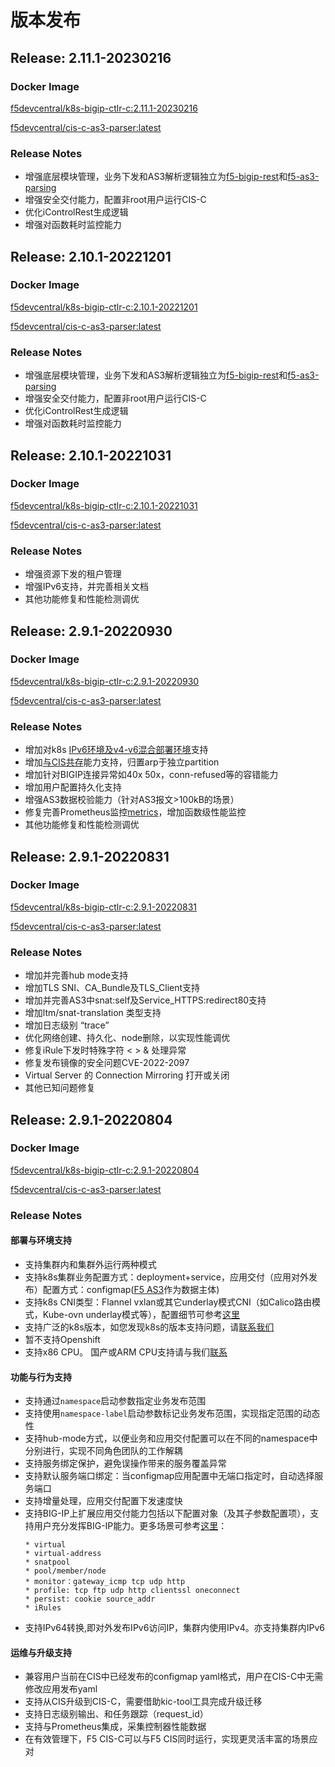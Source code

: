 # 版本发布

## Release: **2.11.1-20230216**

### Docker Image

[f5devcentral/k8s-bigip-ctlr-c:2.11.1-20230216](https://hub.docker.com/r/f5devcentral/k8s-bigip-ctlr-c)

[f5devcentral/cis-c-as3-parser:latest](https://hub.docker.com/r/f5devcentral/cis-c-as3-parser)

### Release Notes

* 增强底层模块管理，业务下发和AS3解析逻辑独立为[f5-bigip-rest](https://gitee.com/zongzw/f5-bigip-rest)和[f5-as3-parsing](https://gitee.com/zongzw/f5-as3-parsing)
* 增强安全交付能力，配置非root用户运行CIS-C
* 优化iControlRest生成逻辑
* 增强对函数耗时监控能力


## Release: **2.10.1-20221201**

### Docker Image

[f5devcentral/k8s-bigip-ctlr-c:2.10.1-20221201](https://hub.docker.com/r/f5devcentral/k8s-bigip-ctlr-c)

[f5devcentral/cis-c-as3-parser:latest](https://hub.docker.com/r/f5devcentral/cis-c-as3-parser)

### Release Notes

* 增强底层模块管理，业务下发和AS3解析逻辑独立为[f5-bigip-rest](https://gitee.com/zongzw/f5-bigip-rest)和[f5-as3-parsing](https://gitee.com/zongzw/f5-as3-parsing)
* 增强安全交付能力，配置非root用户运行CIS-C
* 优化iControlRest生成逻辑
* 增强对函数耗时监控能力

## Release: **2.10.1-20221031**

### Docker Image

[f5devcentral/k8s-bigip-ctlr-c:2.10.1-20221031](https://hub.docker.com/r/f5devcentral/k8s-bigip-ctlr-c)

[f5devcentral/cis-c-as3-parser:latest](https://hub.docker.com/r/f5devcentral/cis-c-as3-parser)

### Release Notes

* 增强资源下发的租户管理
* 增强IPv6支持，并完善相关文档
* 其他功能修复和性能检测调优

## Release: **2.9.1-20220930**

### Docker Image

[f5devcentral/k8s-bigip-ctlr-c:2.9.1-20220930](https://hub.docker.com/r/f5devcentral/k8s-bigip-ctlr-c)

[f5devcentral/cis-c-as3-parser:latest](https://hub.docker.com/r/f5devcentral/cis-c-as3-parser)

### Release Notes

* 增加对k8s [IPv6环境及v4-v6混合部署环境](../Use-Cases/ipv6.md)支持
* 增加[与CIS共存](../Use-Cases/cis-and-cis-c.md)能力支持，归置arp于独立partition
* 增加针对BIGIP连接异常如40x 50x，conn-refused等的容错能力
* 增加用户配置持久化支持
* 增强AS3数据校验能力（针对AS3报文>100kB的场景）
* 修复完善Prometheus监控[metrics](../quick-start/prometheus.md)，增加函数级性能监控
* 其他功能修复和性能检测调优

## Release: **2.9.1-20220831**

### Docker Image

[f5devcentral/k8s-bigip-ctlr-c:2.9.1-20220831](https://hub.docker.com/r/f5devcentral/k8s-bigip-ctlr-c)

[f5devcentral/cis-c-as3-parser:latest](https://hub.docker.com/r/f5devcentral/cis-c-as3-parser)

### Release Notes

* 增加并完善hub mode支持
* 增加TLS SNI、CA_Bundle及TLS_Client支持
* 增加并完善AS3中snat:self及Service_HTTPS:redirect80支持
* 增加ltm/snat-translation 类型支持
* 增加日志级别 “trace”
* 优化网络创建、持久化、node删除，以实现性能调优
* 修复iRule下发时特殊字符 < > & 处理异常
* 修复发布镜像的安全问题CVE-2022-2097
* Virtual Server 的 Connection Mirroring 打开或关闭
* 其他已知问题修复

## Release: **2.9.1-20220804**

### Docker Image

[f5devcentral/k8s-bigip-ctlr-c:2.9.1-20220804](https://hub.docker.com/r/f5devcentral/k8s-bigip-ctlr-c)

[f5devcentral/cis-c-as3-parser:latest](https://hub.docker.com/r/f5devcentral/cis-c-as3-parser)

### Release Notes

#### 部署与环境支持
* 支持集群内和集群外运行两种模式
* 支持k8s集群业务配置方式：deployment+service，应用交付（应用对外发布）配置方式：configmap([F5 AS3](https://clouddocs.f5.com/products/extensions/f5-appsvcs-extension/latest/)作为数据主体)
* 支持k8s CNI类型：Flannel vxlan或其它underlay模式CNI（如Calico路由模式，Kube-ovn underlay模式等），配置细节可参考[这里](/Architecture/parameters/)
* 支持广泛的k8s版本，如您发现k8s的版本支持问题，请[联系我们](/Support-and-contact/)
* 暂不支持Openshift
* 支持x86 CPU。 国产或ARM CPU支持请与我们[联系](/Support-and-contact/)

#### 功能与行为支持
* 支持通过`namespace`启动参数指定业务发布范围
* 支持使用`namespace-label`启动参数标记业务发布范围，实现指定范围的动态性
* 支持hub-mode方式，以便业务和应用交付配置可以在不同的namespace中分别进行，实现不同角色团队的工作解耦
* 支持服务绑定保护，避免误操作带来的服务覆盖异常
* 支持默认服务端口绑定：当configmap应用配置中无端口指定时，自动选择服务端口
* 支持增量处理，应用交付配置下发速度快
* 支持BIG-IP上扩展应用交付能力包括以下配置对象（及其子参数配置项），支持用户充分发挥BIG-IP能力。更多场景可参考[这里](/Use-Cases/http/)：
  ```
  * virtual
  * virtual-address
  * snatpool
  * pool/member/node
  * monitor：gateway_icmp tcp udp http
  * profile: tcp ftp udp http clientssl oneconnect
  * persist: cookie source_addr
  * iRules
  ```
* 支持IPv64转换,即对外发布IPv6访问IP，集群内使用IPv4。亦支持集群内IPv6

#### 运维与升级支持
* 兼容用户当前在CIS中已经发布的configmap yaml格式，用户在CIS-C中无需修改应用发布yaml
* 支持从CIS升级到CIS-C，需要借助kic-tool工具完成升级迁移
* 支持日志级别输出、和任务跟踪（request_id）
* 支持与Prometheus集成，采集控制器性能数据
* 在有效管理下，F5 CIS-C可以与F5 CIS同时运行，实现更灵活丰富的场景应对

